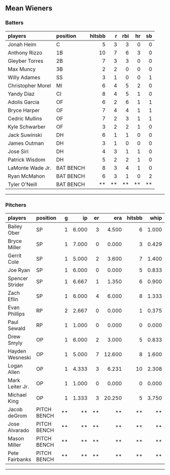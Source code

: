## Mean Wieners

### Batters

 
|players           |position  | hitsbb|  r| rbi| hr| sb| 
|:-----------------|:---------|------:|--:|---:|--:|--:| 
|Jonah Heim        |C         |      5|  3|   3|  0|  0| 
|Anthony Rizzo     |1B        |     10|  7|   6|  3|  0| 
|Gleyber Torres    |2B        |      7|  3|   3|  0|  0| 
|Max Muncy         |3B        |      2|  2|   0|  0|  0| 
|Willy Adames      |SS        |      3|  1|   0|  0|  1| 
|Christopher Morel |MI        |      6|  4|   5|  2|  0| 
|Yandy Diaz        |CI        |      8|  4|   5|  1|  0| 
|Adolis Garcia     |OF        |      6|  2|   6|  1|  1| 
|Bryce Harper      |OF        |      7|  4|   4|  1|  1| 
|Cedric Mullins    |OF        |      7|  2|   3|  1|  1| 
|Kyle Schwarber    |OF        |      3|  2|   2|  1|  0| 
|Jack Suwinski     |DH        |      6|  1|   1|  0|  0| 
|James Outman      |DH        |      3|  1|   0|  0|  0| 
|Jose Siri         |DH        |      4|  3|   1|  1|  0| 
|Patrick Wisdom    |DH        |      5|  2|   2|  1|  0| 
|LaMonte Wade Jr.  |BAT BENCH |      8|  3|   4|  1|  0| 
|Ryan McMahon      |BAT BENCH |      6|  3|   1|  0|  2| 
|Tyler O'Neill     |BAT BENCH |     **| **|  **| **| **| 


* * *

### Pitchers

 
|players         |position    |  g|    ip| er|    era| hitsbb|  whip| so|  w| sv| 
|:---------------|:-----------|--:|-----:|--:|------:|------:|-----:|--:|--:|--:| 
|Bailey Ober     |SP          |  1| 6.000|  3|  4.500|      6| 1.000|  6|  0|  0| 
|Bryce Miller    |SP          |  1| 7.000|  0|  0.000|      3| 0.429|  3|  1|  0| 
|Gerrit Cole     |SP          |  1| 5.000|  2|  3.600|      7| 1.400|  4|  0|  0| 
|Joe Ryan        |SP          |  1| 6.000|  0|  0.000|      5| 0.833| 10|  1|  0| 
|Spencer Strider |SP          |  1| 6.667|  1|  1.350|      6| 0.900| 12|  0|  0| 
|Zach Eflin      |SP          |  1| 6.000|  4|  6.000|      8| 1.333|  9|  1|  0| 
|Evan Phillips   |RP          |  2| 2.667|  0|  0.000|      1| 0.375|  3|  0|  1| 
|Paul Sewald     |RP          |  1| 1.000|  0|  0.000|      0| 0.000|  1|  0|  0| 
|Drew Smyly      |OP          |  1| 6.000|  2|  3.000|      5| 0.833|  4|  1|  0| 
|Hayden Wesneski |OP          |  1| 5.000|  7| 12.600|      8| 1.600|  5|  0|  0| 
|Logan Allen     |OP          |  1| 4.333|  3|  6.231|     10| 2.308|  5|  0|  0| 
|Mark Leiter Jr. |OP          |  1| 1.000|  0|  0.000|      0| 0.000|  0|  0|  0| 
|Michael King    |OP          |  1| 1.333|  3| 20.250|      5| 3.750|  0|  0|  0| 
|Jacob deGrom    |PITCH BENCH | **|    **| **|     **|     **|    **| **| **| **| 
|Jose Alvarado   |PITCH BENCH | **|    **| **|     **|     **|    **| **| **| **| 
|Mason Miller    |PITCH BENCH | **|    **| **|     **|     **|    **| **| **| **| 
|Pete Fairbanks  |PITCH BENCH | **|    **| **|     **|     **|    **| **| **| **| 


* * *



